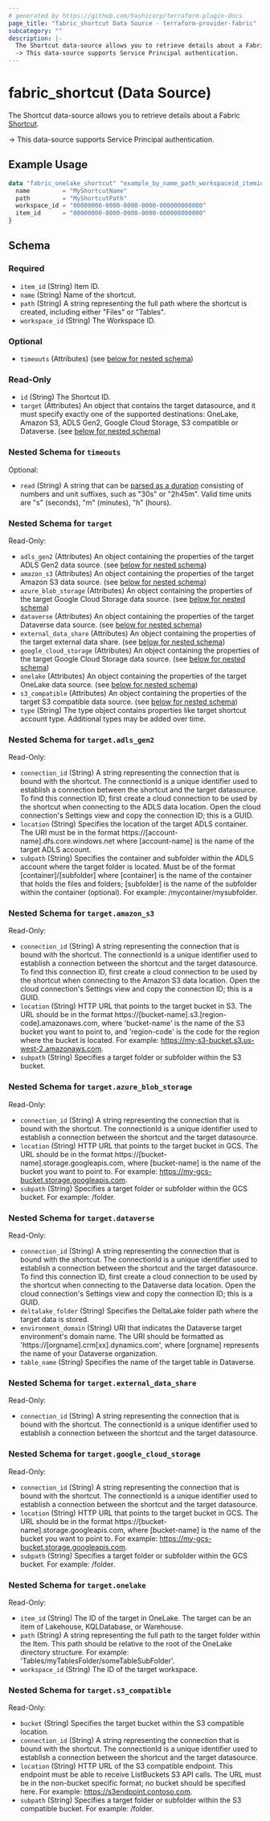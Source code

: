 ```yaml
---
# generated by https://github.com/hashicorp/terraform-plugin-docs
page_title: "fabric_shortcut Data Source - terraform-provider-fabric"
subcategory: ""
description: |-
  The Shortcut data-source allows you to retrieve details about a Fabric Shortcut https://learn.microsoft.com/fabric/onelake/onelake-shortcuts.
  -> This data-source supports Service Principal authentication.
---
```


# fabric_shortcut (Data Source)

The Shortcut data-source allows you to retrieve details about a Fabric [Shortcut](https://learn.microsoft.com/fabric/onelake/onelake-shortcuts).

-> This data-source supports Service Principal authentication.

## Example Usage

```terraform
data "fabric_onelake_shortcut" "example_by_name_path_workspaceid_itemid" {
  name         = "MyShortcutName"
  path         = "MyShortcutPath"
  workspace_id = "00000000-0000-0000-0000-000000000000"
  item_id      = "00000000-0000-0000-0000-000000000000"
}
```

<!-- schema generated by tfplugindocs -->
## Schema

### Required

- `item_id` (String) Item ID.
- `name` (String) Name of the shortcut.
- `path` (String) A string representing the full path where the shortcut is created, including either "Files" or "Tables".
- `workspace_id` (String) The Workspace ID.

### Optional

- `timeouts` (Attributes) (see [below for nested schema](#nestedatt--timeouts))

### Read-Only

- `id` (String) The Shortcut ID.
- `target` (Attributes) An object that contains the target datasource, and it must specify exactly one of the supported destinations: OneLake, Amazon S3, ADLS Gen2, Google Cloud Storage, S3 compatible or Dataverse. (see [below for nested schema](#nestedatt--target))

<a id="nestedatt--timeouts"></a>

### Nested Schema for `timeouts`

Optional:

- `read` (String) A string that can be [parsed as a duration](https://pkg.go.dev/time#ParseDuration) consisting of numbers and unit suffixes, such as "30s" or "2h45m". Valid time units are "s" (seconds), "m" (minutes), "h" (hours).

<a id="nestedatt--target"></a>

### Nested Schema for `target`

Read-Only:

- `adls_gen2` (Attributes) An object containing the properties of the target ADLS Gen2 data source. (see [below for nested schema](#nestedatt--target--adls_gen2))
- `amazon_s3` (Attributes) An object containing the properties of the target Amazon S3 data source. (see [below for nested schema](#nestedatt--target--amazon_s3))
- `azure_blob_storage` (Attributes) An object containing the properties of the target Google Cloud Storage data source. (see [below for nested schema](#nestedatt--target--azure_blob_storage))
- `dataverse` (Attributes) An object containing the properties of the target Dataverse data source. (see [below for nested schema](#nestedatt--target--dataverse))
- `external_data_share` (Attributes) An object containing the properties of the target external data share. (see [below for nested schema](#nestedatt--target--external_data_share))
- `google_cloud_storage` (Attributes) An object containing the properties of the target Google Cloud Storage data source. (see [below for nested schema](#nestedatt--target--google_cloud_storage))
- `onelake` (Attributes) An object containing the properties of the target OneLake data source. (see [below for nested schema](#nestedatt--target--onelake))
- `s3_compatible` (Attributes) An object containing the properties of the target S3 compatible data source. (see [below for nested schema](#nestedatt--target--s3_compatible))
- `type` (String) The type object contains properties like target shortcut account type. Additional types may be added over time.

<a id="nestedatt--target--adls_gen2"></a>

### Nested Schema for `target.adls_gen2`

Read-Only:

- `connection_id` (String) A string representing the connection that is bound with the shortcut. The connectionId is a unique identifier used to establish a connection between the shortcut and the target datasource. To find this connection ID, first create a cloud connection to be used by the shortcut when connecting to the ADLS data location. Open the cloud connection's Settings view and copy the connection ID; this is a GUID.
- `location` (String) Specifies the location of the target ADLS container. The URI must be in the format https://[account-name].dfs.core.windows.net where [account-name] is the name of the target ADLS account.
- `subpath` (String) Specifies the container and subfolder within the ADLS account where the target folder is located. Must be of the format [container]/[subfolder] where [container] is the name of the container that holds the files and folders; [subfolder] is the name of the subfolder within the container (optional). For example: /mycontainer/mysubfolder.

<a id="nestedatt--target--amazon_s3"></a>

### Nested Schema for `target.amazon_s3`

Read-Only:

- `connection_id` (String) A string representing the connection that is bound with the shortcut. The connectionId is a unique identifier used to establish a connection between the shortcut and the target datasource. To find this connection ID, first create a cloud connection to be used by the shortcut when connecting to the Amazon S3 data location. Open the cloud connection's Settings view and copy the connection ID; this is a GUID.
- `location` (String) HTTP URL that points to the target bucket in S3. The URL should be in the format https://[bucket-name].s3.[region-code].amazonaws.com, where 'bucket-name' is the name of the S3 bucket you want to point to, and 'region-code' is the code for the region where the bucket is located. For example: <https://my-s3-bucket.s3.us-west-2.amazonaws.com>.
- `subpath` (String) Specifies a target folder or subfolder within the S3 bucket.

<a id="nestedatt--target--azure_blob_storage"></a>

### Nested Schema for `target.azure_blob_storage`

Read-Only:

- `connection_id` (String) A string representing the connection that is bound with the shortcut. The connectionId is a unique identifier used to establish a connection between the shortcut and the target datasource.
- `location` (String) HTTP URL that points to the target bucket in GCS. The URL should be in the format https://[bucket-name].storage.googleapis.com, where [bucket-name] is the name of the bucket you want to point to. For example: <https://my-gcs-bucket.storage.googleapis.com>.
- `subpath` (String) Specifies a target folder or subfolder within the GCS bucket. For example: /folder.

<a id="nestedatt--target--dataverse"></a>

### Nested Schema for `target.dataverse`

Read-Only:

- `connection_id` (String) A string representing the connection that is bound with the shortcut. The connectionId is a unique identifier used to establish a connection between the shortcut and the target datasource. To find this connection ID, first create a cloud connection to be used by the shortcut when connecting to the Dataverse data location. Open the cloud connection's Settings view and copy the connection ID; this is a GUID.
- `deltalake_folder` (String) Specifies the DeltaLake folder path where the target data is stored.
- `environment_domain` (String) URI that indicates the Dataverse target environment's domain name. The URI should be formatted as 'https://[orgname].crm[xx].dynamics.com', where [orgname] represents the name of your Dataverse organization.
- `table_name` (String) Specifies the name of the target table in Dataverse.

<a id="nestedatt--target--external_data_share"></a>

### Nested Schema for `target.external_data_share`

Read-Only:

- `connection_id` (String) A string representing the connection that is bound with the shortcut. The connectionId is a unique identifier used to establish a connection between the shortcut and the target datasource.

<a id="nestedatt--target--google_cloud_storage"></a>

### Nested Schema for `target.google_cloud_storage`

Read-Only:

- `connection_id` (String) A string representing the connection that is bound with the shortcut. The connectionId is a unique identifier used to establish a connection between the shortcut and the target datasource.
- `location` (String) HTTP URL that points to the target bucket in GCS. The URL should be in the format https://[bucket-name].storage.googleapis.com, where [bucket-name] is the name of the bucket you want to point to. For example: <https://my-gcs-bucket.storage.googleapis.com>.
- `subpath` (String) Specifies a target folder or subfolder within the GCS bucket. For example: /folder.

<a id="nestedatt--target--onelake"></a>

### Nested Schema for `target.onelake`

Read-Only:

- `item_id` (String) The ID of the target in OneLake. The target can be an item of Lakehouse, KQLDatabase, or Warehouse.
- `path` (String) A string representing the full path to the target folder within the Item. This path should be relative to the root of the OneLake directory structure. For example: 'Tables/myTablesFolder/someTableSubFolder'.
- `workspace_id` (String) The ID of the target workspace.

<a id="nestedatt--target--s3_compatible"></a>

### Nested Schema for `target.s3_compatible`

Read-Only:

- `bucket` (String) Specifies the target bucket within the S3 compatible location.
- `connection_id` (String) A string representing the connection that is bound with the shortcut. The connectionId is a unique identifier used to establish a connection between the shortcut and the target datasource.
- `location` (String) HTTP URL of the S3 compatible endpoint. This endpoint must be able to receive ListBuckets S3 API calls. The URL must be in the non-bucket specific format; no bucket should be specified here. For example: <https://s3endpoint.contoso.com>.
- `subpath` (String) Specifies a target folder or subfolder within the S3 compatible bucket. For example: /folder.
